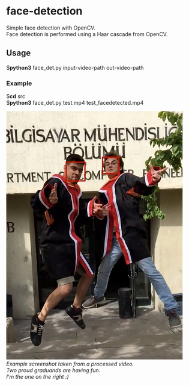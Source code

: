 # face-detection
Simple face detection with OpenCV.  
Face detection is performed using a Haar cascade from OpenCV.

## Usage
$**python3**  face_det.py  input-video-path  out-video-path 
 
### Example   
$**cd**  src  
$**python3**  face_det.py  test.mp4  test_facedetected.mp4  
  
![Example Image](https://github.com/cetinsamet/face-detection/blob/master/screenshot.jpeg)  
*Example screenshot taken from a processed video.*  
*Two proud graduands are having fun.*  
*I'm the one on the right :)*
